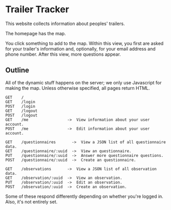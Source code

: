 Trailer Tracker
=====
This website collects information about peoples' trailers.

The homepage has the map.

You click something to add to the map. Within this view, you first are asked
for your trailer's information and, optionally, for your email address and
phone number. After this view, more questions appear.


## Outline
All of the dynamic stuff happens on the server; we only use Javascript for
making the map. Unless otherwise specified, all pages return HTML.

    GET    /
    GET    /login
    POST   /login
    GET    /logout
    POST   /logout
    GET    /me                 ->  View information about your user account.
    POST   /me                 ->  Edit information about your user account.

    GET    /questionnaires       ->  View a JSON list of all questionnaire data.
    GET    /questionnaire/:uuid  ->  View an questionnaire.
    PUT    /questionnaire/:uuid  ->  Answer more questionnaire questions.
    POST   /questionnaire/:uuid  ->  Create an questionnaire.

    GET    /observations       ->  View a JSON list of all observation data.
    GET    /observation/:uuid  ->  View an observation.
    PUT    /observation/:uuid  ->  Edit an observation.
    POST   /observation/:uuid  ->  Create an observation.

Some of these respond differently depending on whether you're logged in.
Also, it's not entirely set.
